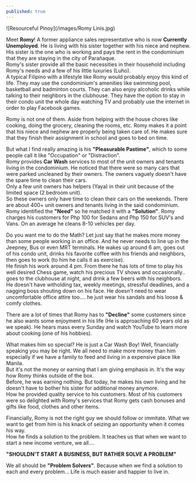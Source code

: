 ```yaml
---
published: true
---
```

![Resourceful Pinoy](/images/Romy Linis.jpg)

Meet **Romy**! A former appliance sales representative who is now **Currently Unemployed**. He is living with his sister together with his niece and nephew. His sister is the one who is working and pays the rent in the condominium that they are staying in the city of Parañaque.   
Romy's sister provide all the basic necessities in their household including Romy's needs and a few of his little luxuries (Luho).   
A typical Filipino with a lifestyle like Romy would probably enjoy this kind of life. They may use the condominium's amenities like swimming pool, basketball and badminton courts. They can also enjoy alcoholic drinks while talking to their neighbors in the clubhouse. They have the option to stay in their condo unit the whole day watching TV and probably use the internet in order to play Facebook games.

Romy is not one of them. Aside from helping with the house chores like cooking, doing the grocery, cleaning the rooms, etc. Romy makes it a point that his niece and nephew are properly being taken care of. He makes sure that they finish their assignment in school and goes to bed on time.

But what I find really amazing is his **"Pleasurable Pastime"**, which to some people call it like "Occupation" or "Distraction".   
Romy provides **Car Wash** services to most of the unit owners and tenants living in the condominium.  He noticed that there were so many cars that were parked uncleaned by their owners. The owners vaguely doesn't have the spare time to clean their cars.   
Only a few unit owners has helpers (Yaya) in their unit because of the limited space (2 bedroom unit).   
So these owners only have time to clean their cars on the weekends. There are about 400+ unit owners and tenants living in the said condominium.   
Romy identified the **"Need"** so he matched it with a **"Solution"**. Romy charges his customers for Php 100 for Sedans and Php 150 for SUV's and Vans. On an average he cleans 8-10 vehicles per day.  

Do you want me to do the Math? Let just say that he makes more money than some people working in an office. And he never needs to line up in the Jeepney, Bus or even MRT terminals. He wakes up around 6 am, goes out of his condo unit, drinks his favorite coffee with his friends and neighbors, then goes to work (to him he calls it as exercise).   
He finish his work around 4 pm. From there he has lots of time to play his well desired Chess game, watch his precious TV shows and occasionally.. goes to the clubhouse at night, and drink a few beers with his neighbors.   
He doesn't have witholding tax, weekly meetings, stressful deadlines, and a nagging boss shouting down on his face. He doesn't need to wear uncomfortable office attire too.... he just wear his sandals and his loose & comfy clothes.

There are a lot of times that Romy has to **"Decline"** some customers since he also wants some enjoyment in his life (He is approaching 60 years old as we speak). He hears mass every Sunday and watch YouTube to learn more about cooking (one of his hobbies).

What makes him so special? He is just a Car Wash Boy! Well, financially speaking you may be right. We all need to make more money than him especially if we have a family to feed and living in a expensive place like Manila.   
But it's not the money or earning that I am giving emphasis in. It's the way how Romy thinks outside of the box.   
Before, he was earning nothing. But today, he makes his own living and he doesn't have to bother his sister for additional money anymore.    
How he provided quality service to his customers. Most of his customers were so delighted with Romy's services that Romy gets cash bonuses and gifts like food, clothes and other items.

Financially, Romy is not the right guy we should follow or immitate. What we want to get from him is his knack of seizing an opportunity when it comes his way.   
How he finds a solution to the problem. 
It teaches us that when we want to start a new income venture, we all....   

**"SHOULDN'T START A BUSINESS, BUT RATHER SOLVE A PROBLEM"**

We all should be **"Problem Solvers"**. Because when we find a solution to each and every problem... Life is much easier and happier to live in.


